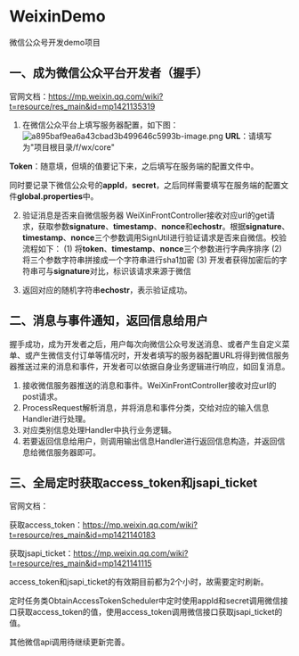 # WeixinDemo
微信公众号开发demo项目

## 一、成为微信公众平台开发者（握手）
官网文档：https://mp.weixin.qq.com/wiki?t=resource/res_main&id=mp1421135319

1. 在微信公众平台上填写服务器配置，如下图：
![a895baf9ea6a43cbad3b499646c5993b-image.png](http://ozeauwce0.bkt.clouddn.com//file/2018/3/a895baf9ea6a43cbad3b499646c5993b-image.png) 
**URL**：请填写为"项目根目录/f/wx/core"

**Token**：随意填，但填的值要记下来，之后填写在服务端的配置文件中。

同时要记录下微信公众号的**appId**，**secret**，之后同样需要填写在服务端的配置文件**global.properties**中。

2. 验证消息是否来自微信服务器
WeiXinFrontController接收对应url的get请求，获取参数**signature**、**timestamp**、**nonce**和**echostr**。根据**signature**、**timestamp**、**nonce**三个参数调用SignUtil进行验证请求是否来自微信。校验流程如下：
(1) 将**token**、**timestamp**、**nonce**三个参数进行字典序排序 
(2) 将三个参数字符串拼接成一个字符串进行sha1加密 
(3) 开发者获得加密后的字符串可与**signature**对比，标识该请求来源于微信

3. 返回对应的随机字符串**echostr**，表示验证成功。

## 二、消息与事件通知，返回信息给用户
握手成功，成为开发者之后，用户每次向微信公众号发送消息、或者产生自定义菜单、或产生微信支付订单等情况时，开发者填写的服务器配置URL将得到微信服务器推送过来的消息和事件，开发者可以依据自身业务逻辑进行响应，如回复消息。

1. 接收微信服务器推送的消息和事件。WeiXinFrontController接收对应url的post请求。
2. ProcessRequest解析消息，并将消息和事件分类，交给对应的输入信息Handler进行处理。
3. 对应类别信息处理Handler中执行业务逻辑。
4. 若要返回信息给用户，则调用输出信息Handler进行返回信息构造，并返回信息给微信服务器即可。

## 三、全局定时获取access_token和jsapi_ticket
官网文档：

获取access_token：https://mp.weixin.qq.com/wiki?t=resource/res_main&id=mp1421140183

获取jsapi_ticket：https://mp.weixin.qq.com/wiki?t=resource/res_main&id=mp1421141115

access_token和jsapi_ticket的有效期目前都为2个小时，故需要定时刷新。

定时任务类ObtainAccessTokenScheduler中定时使用appId和secret调用微信接口获取access_token的值，使用access_token调用微信接口获取jsapi_ticket的值。

其他微信api调用待继续更新完善。
